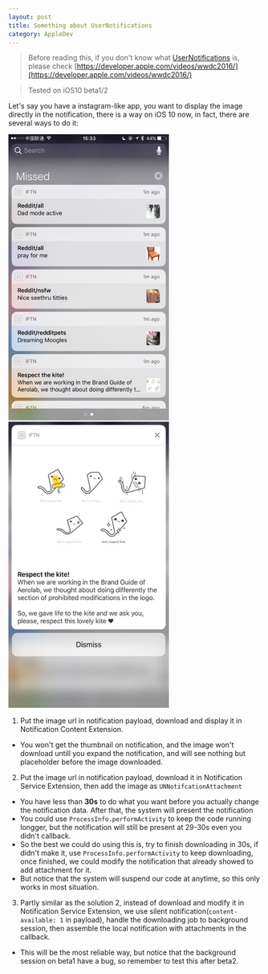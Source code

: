 ```yaml
---
layout: post
title: Something about UserNotifications
category: AppleDev
---
```


> Before reading this, if you don't know what [UserNotifications](https://developer.apple.com/reference/usernotifications) is, please check [https://developer.apple.com/videos/wwdc2016/](https://developer.apple.com/videos/wwdc2016/)

> Tested on iOS10 beta1/2

Let's say you have a instagram-like app, you want to display the image directly in the notification, there is a way on iOS 10 now, in fact, there are several ways to do it: 

 ![](/assets/quiver_export/1AA6A5A45C355F554FFC72165AB78283.jpg) ![](/assets/quiver_export/4AEA6DCFF5152AE28F60E247F3046B92.jpg)

1. Put the image url in notification payload, download and display it in Notification Content Extension.
  * You won't get the thumbnail on notification, and the image won't download untill you expand the notification, and will see nothing but placeholder before the image downloaded.
2. Put the image url in notification payload, download it in Notification Service Extension, then add the image as `UNNotifcationAttachment`
  * You have less than **30s** to do what you want before you actually change the notification data. After that, the system will present the notification
  * You could use `ProcessInfo.performActivity` to keep the code running longger, but the notification will still be present at 29-30s even you didn't callback.
  * So the best we could do using this is, try to finish downloading in 30s, if didn't make it, use `ProcessInfo.performActivity` to keep downloading, once finished, we could modify the notification that already showed to add attachment for it.
  * But notice that the system will suspend our code at anytime, so this only works in most situation.
3. Partly similar as the solution 2, instead of download and modify it in Notification Service Extension, we use silent notification(`content-available: 1` in payload), handle the downloading job to background session, then assemble the local notification with attachments in the callback.
  * This will be the most reliable way, but notice that the background session on beta1 have a bug, so remember to test this after beta2.

